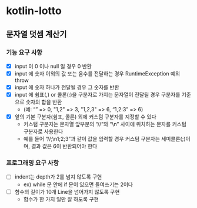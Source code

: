 # kotlin-lotto

## 문자열 덧셈 계산기
### 기능 요구 사항
- [x] input 이 0 이나 null 일 경우 0 반환
- [x] input 에 숫자 이외의 값 또는 음수를 전달하는 경우 RuntimeException 예외 throw
- [x] input 에 숫자 하나가 전달될 경우 그 숫자를 반환
- [x] input 에 쉼표(,) or 콜론(:)을 구분자로 가지는 문자열이 전달될 경우 구분자를 기준으로 숫자의 합을 반환
  - (예: “” => 0, "1,2" => 3, "1,2,3" => 6, “1,2:3” => 6)
- [x] 앞의 기본 구분자(쉼표, 콜론) 외에 커스텀 구분자를 지정할 수 있다
  - 커스텀 구분자는 문자열 앞부분의 “//”와 “\n” 사이에 위치하는 문자를 커스텀 구분자로 사용한다
  - 예를 들어 “//;\n1;2;3”과 같이 값을 입력할 경우 커스텀 구분자는 세미콜론(;)이며, 결과 값은 6이 반환되어야 한다

### 프로그래밍 요구 사항
- [ ] indent는 depth가 2를 넘지 않도록 구현
  - ex) while 문 안에 if 문이 있으면 들여쓰기는 2이다
- [ ] 함수의 길이가 10개 Line을 넘어가지 않도록 구현
  - 함수가 한 가지 일만 잘 하도록 구현